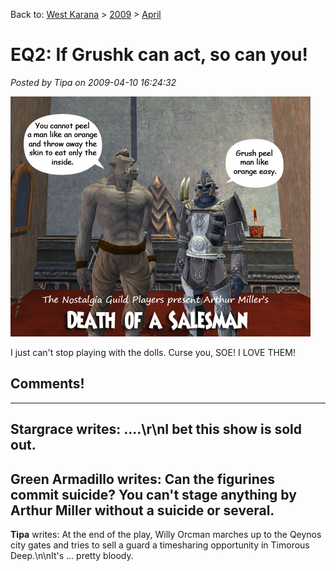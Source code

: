 Back to: [West Karana](/posts/westkarana.md) > [2009](/posts/2009/westkarana.md) > [April](./westkarana.md)
# EQ2: If Grushk can act, so can you!

*Posted by Tipa on 2009-04-10 16:24:32*

![deathsalesman](../../../uploads/2009/04/deathsalesman.jpg "deathsalesman")

I just can't stop playing with the dolls. Curse you, SOE! I LOVE THEM!


## Comments!
---
**Stargrace** writes: ....\r\nI bet this show is sold out.
---
**Green Armadillo** writes: Can the figurines commit suicide?  You can't stage anything by Arthur Miller without a suicide or several.
---
**Tipa** writes: At the end of the play, Willy Orcman marches up to the Qeynos city gates and tries to sell a guard a timesharing opportunity in Timorous Deep.\n\nIt's ... pretty bloody.
